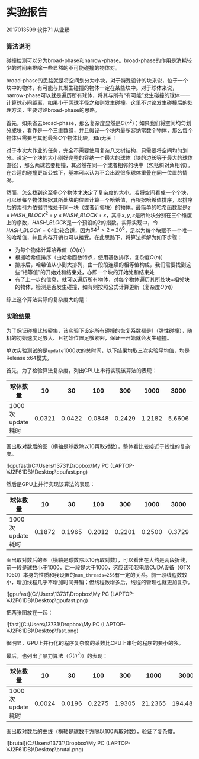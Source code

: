 # 实验报告

2017013599 软件71 从业臻

### 

### 算法说明

碰撞检测可以分为broad-phase和narrow-phase。broad-phase的作用是消耗较少的时间来排除一些显然的不可能碰撞的物体对。

broad-phase的思路就是将空间划分为小块，对于特殊设计的块来说，位于一个块中的物体，有可能与其发生碰撞的物体一定在某些块中。对于球体来说，narrow-phase可以就是遍历所有球体，将其与所有“有可能”发生碰撞的球体一一计算球心间距离，如果小于两球半径之和则发生碰撞。这里不讨论发生碰撞后的处理方法，主要讨论broad-phase的思路。

首先，如果省去broad-phase，那么复杂度显然是$O(n^2)$；如果我们将空间均匀划分成块，看作是一个三维数组，并且假设一个块内最多容纳常数个物体，那么每个物体只需要与其他最多$C$个物体比较，和$n$无关！

对于本次大作业的任务，完全不需要使用复杂八叉树结构，只需要将空间均匀划分。设定一个块的大小刚好完整的容纳一个最大的球体（块的边长等于最大的球体直径），那么两球若要相撞，其必然在同一个或者相邻的块中（包括斜对角相邻）。在合适的碰撞更新公式下，基本可以认为不会出现很多球体重叠在同一位置的情况。

然而，怎么找到这至多$C$个物体才决定了复杂度的大小。若将空间看成一个个块，可以给每个物体根据其所处块的位置计算一个哈希值，再根据哈希值排序，以排序后的索引为依据寻找处于同一块（或者近邻块）的物体。最简单的哈希函数就是$z\times HASH\_BLOCK^2+y\times HASH\_BLOCK + x$，其中$x,y,z$是所处块分别在三个维度上的序数，$HASH\_BLOCK$是一个预设的$2$的指数。实际实现中，令$HASH\_BLOCK=64$比较合适，因为$64^3>2\times 20^6$，足以为每个块赋予一个唯一的哈希值，并且内存开销也可以接受。在此思路下，将算法拆解为如下步骤：

- 为每个物体计算哈希值（$O(n)$）
- 根据哈希值排序（由哈希函数特点，使用基数排序，复杂度$O(n)$）
- 排序后，哈希值从小到大排列，由一段段连续的相等值构成，我们需要找到这些“相等值”的开始处和结束处，亦即一个块的开始处和结束处
- 有了上一步的信息，就可以遍历所有物体，对每个物体遍历其所处块+相邻块的物体，检测是否发生碰撞，如有则按照公式计算更新（复杂度$O(n)$）

综上这个算法实际的复杂度大约是：



### 实验结果

为了保证碰撞比较密集，该实验下设定所有碰撞的恢复系数都是1（弹性碰撞），随机的初始速度足够大、且初始位置足够紧密，保证一开始就会发生碰撞。

单次实验测试的是`update`1000次的总时间，以下结果均取三次实验平均值，均是Release x64模式。

首先，为了检验算法复杂度，列出CPU上串行实现该算法的表现：

| 球体数量         | 10     | 30     | 100    | 300    | 1000   | 3000   | 10000   | 30000   |
| ---------------- | ------ | ------ | ------ | ------ | ------ | ------ | ------- | ------- |
| 1000次update耗时 | 0.0321 | 0.0422 | 0.0848 | 0.2429 | 1.2182 | 5.6606 | 14.8823 | 57.2691 |

画出取对数后的图（横轴是球数除以10再取对数），整体看比较接近于线性的复杂度。

![cpufast](C:\Users\13731\Dropbox\My PC (LAPTOP-VJ2F61DB)\Desktop\cpufast.png)

然后是GPU上并行实现该算法的表现：

| 球体数量         | 10     | 30     | 100    | 300    | 1000   | 3000   | 10000  | 30000  |
| ---------------- | ------ | ------ | ------ | ------ | ------ | ------ | ------ | ------ |
| 1000次update耗时 | 0.1872 | 0.1965 | 0.2012 | 0.2201 | 0.2500 | 0.3729 | 0.4995 | 1.0083 |

画出取对数后的图（横轴是球数除以10再取对数），可以看出在大约是两段折线，前一段是球数小于1000，后一段是大于1000，这应该和我电脑CUDA设备（GTX 1050）本身的性质和我设置的`num_threads=256`有一定的关系。前一段线程数较小，增加线程几乎不增加时间开销；但线程数增多后，线程的管理也就更加复杂。

![gpufast](C:\Users\13731\Dropbox\My PC (LAPTOP-VJ2F61DB)\Desktop\gpufast.png)

把两张图放在一起：

![fast](C:\Users\13731\Dropbox\My PC (LAPTOP-VJ2F61DB)\Desktop\fast.png)

很明显，GPU上并行化的程序复杂度的系数比CPU上串行的程序的要小的多。

最后，也列出了暴力算法（$O(n^2)$）的表现：

| 球体数量         | 10     | 30     | 100    | 300    | 1000    | 3000     | 10000 | 30000 |
| ---------------- | ------ | ------ | ------ | ------ | ------- | -------- | ----- | ----- |
| 1000次update耗时 | 0.0024 | 0.0196 | 0.2275 | 1.9305 | 21.2365 | 194.4840 | /     | /     |

画出取对数后的曲线（横轴是球数平方除以100再取对数），验证了复杂度。

![brutal](C:\Users\13731\Dropbox\My PC (LAPTOP-VJ2F61DB)\Desktop\brutal.png)



